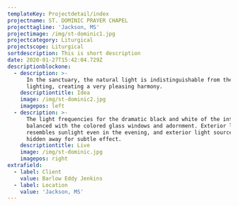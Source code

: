 ```yaml
---
templateKey: Projectdetail/index
projectname: ST. DOMINIC PRAYER CHAPEL
projecttagline: 'Jackson, MS'
projectimage: /img/st-dominic1.jpg
projectcategory: Liturgical
projectscope: Liturgical
sortdescription: This is short description
date: 2020-01-27T15:42:04.729Z
descriptionblockone:
  - description: >-
      In the sanctuary, the natural light is indistinguishable from the added
      lighting, creating a very pleasing harmony.
    descriptiontitle: Idea
    image: /img/st-dominic2.jpg
    imagepos: left
  - description: >-
      The light frequencies for the dramatic black and white of the interior is
      balanced with the colored glass windows and adornment. Exterior lighting
      resembles sunlight even in the evening, and exterior light sources are
      hidden away for subtle effect.
    descriptiontitle: Live
    image: /img/st-dominic.jpg
    imagepos: right
extrafield:
  - label: Client
    value: Barlow Eddy Jenkins
  - label: Location
    value: 'Jackson, MS'
---
```


